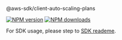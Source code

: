 @aws-sdk/client-auto-scaling-plans

[![NPM version](https://img.shields.io/npm/v/@aws-sdk/client-auto-scaling-plans/beta.svg)](https://www.npmjs.com/package/@aws-sdk/client-auto-scaling-plans)
[![NPM downloads](https://img.shields.io/npm/dm/@aws-sdk/client-auto-scaling-plans.svg)](https://www.npmjs.com/package/@aws-sdk/client-auto-scaling-plans)

For SDK usage, please step to [SDK reademe](https://github.com/aws/aws-sdk-js-v3).
